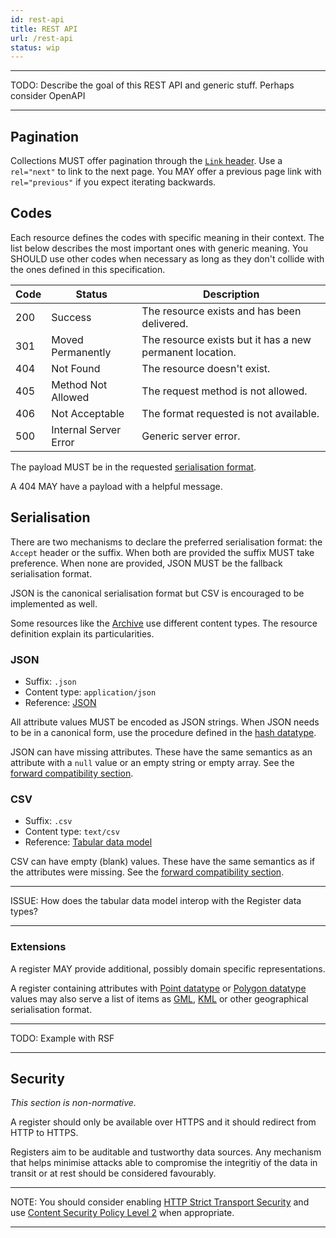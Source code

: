 ```yaml
---
id: rest-api
title: REST API
url: /rest-api
status: wip
---
```


***
TODO: Describe the goal of this REST API and generic stuff. Perhaps consider
OpenAPI
***

## Pagination

Collections MUST offer pagination through the [`Link` header](@rfc8288).
Use a `rel="next"` to link to the next page. You MAY offer a previous page
link with `rel="previous"` if you expect iterating backwards.

## Codes

Each resource defines the codes with specific meaning in their context. The
list below describes the most important ones with generic meaning. You SHOULD
use other codes when necessary as long as they don't collide with the ones
defined in this specification.

|Code|Status|Description|
|-|-|-|
|200|Success|The resource exists and has been delivered.|
|301|Moved Permanently|The resource exists but it has a new permanent location.|
|404|Not Found|The resource doesn't exist.|
|405|Method Not Allowed|The request method is not allowed.|
|406|Not Acceptable|The format requested is not available.|
|500|Internal Server Error|Generic server error.|

The payload MUST be in the requested [serialisation format](#serialisation).

A 404 MAY have a payload with a helpful message.


## Serialisation

There are two mechanisms to declare the preferred serialisation format: the
`Accept` header or the suffix. When both are provided the suffix MUST take
preference. When none are provided, JSON MUST be the fallback serialisation
format.

JSON is the canonical serialisation format but CSV is encouraged to be
implemented as well.

Some resources like the [Archive](/rest-api/archive) use different content
types. The resource definition explain its particularities.

### JSON

* Suffix: `.json`
* Content type: `application/json`
* Reference: [JSON](@rfc8259)

All attribute values MUST be encoded as JSON strings. When JSON needs to be in
a canonical form, use the procedure defined in the [hash
datatype](/datatypes/hash).

JSON can have missing attributes. These have the same semantics as an
attribute with a `null` value or an empty string or empty array.  See the
[forward compatibility section](/evolve#forwards-compatibility).

### CSV

* Suffix: `.csv`
* Content type: `text/csv`
* Reference: [Tabular data model](@tabular-data-model)

CSV can have empty (blank) values. These have the same semantics as if
the attributes were missing.
See the [forward compatibility section](/evolve#forwards-compatibility).

***
ISSUE: How does the tabular data model interop with the Register data types?
***

### Extensions

A register MAY provide additional, possibly domain specific representations.

A register containing attributes with [Point datatype](/datatypes/point) or
[Polygon datatype](/datatypes/polygon) values may also serve a list of items
as [GML](@gml), [KML](@kml) or other geographical serialisation format.

***
TODO: Example with RSF
***


## Security

_This section is non-normative._

A register should only be available over HTTPS and it should redirect from
HTTP to HTTPS.

Registers aim to be auditable and tustworthy data sources. Any mechanism that
helps minimise attacks able to compromise the integritiy of the data in
transit or at rest should be considered favourably.

***
NOTE: You should consider enabling [HTTP Strict Transport Security](@rfc6797)
and use [Content Security Policy Level 2](@csp2) when appropriate.
***
